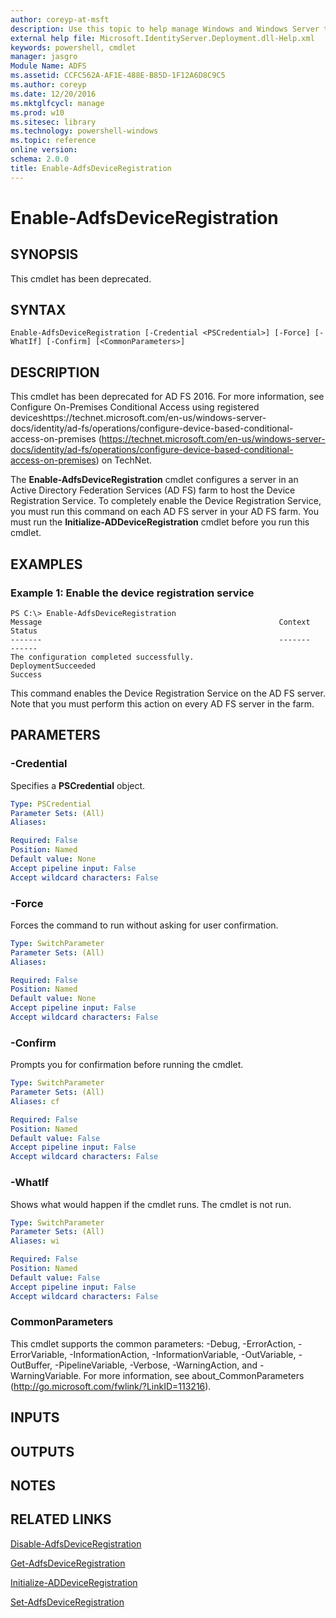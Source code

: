 ```yaml
---
author: coreyp-at-msft
description: Use this topic to help manage Windows and Windows Server technologies with Windows PowerShell.
external help file: Microsoft.IdentityServer.Deployment.dll-Help.xml
keywords: powershell, cmdlet
manager: jasgro
Module Name: ADFS
ms.assetid: CCFC562A-AF1E-488E-B85D-1F12A6D8C9C5
ms.author: coreyp
ms.date: 12/20/2016
ms.mktglfcycl: manage
ms.prod: w10
ms.sitesec: library
ms.technology: powershell-windows
ms.topic: reference
online version: 
schema: 2.0.0
title: Enable-AdfsDeviceRegistration
---
```


# Enable-AdfsDeviceRegistration

## SYNOPSIS
This cmdlet has been deprecated.

## SYNTAX

```
Enable-AdfsDeviceRegistration [-Credential <PSCredential>] [-Force] [-WhatIf] [-Confirm] [<CommonParameters>]
```

## DESCRIPTION
This cmdlet has been deprecated for AD FS 2016.
For more information, see Configure On-Premises Conditional Access using registered deviceshttps://technet.microsoft.com/en-us/windows-server-docs/identity/ad-fs/operations/configure-device-based-conditional-access-on-premises (https://technet.microsoft.com/en-us/windows-server-docs/identity/ad-fs/operations/configure-device-based-conditional-access-on-premises) on TechNet.

The **Enable-AdfsDeviceRegistration** cmdlet configures a server in an Active Directory Federation Services (AD FS) farm to host the Device Registration Service.
To completely enable the Device Registration Service, you must run this command on each AD FS server in your AD FS farm.
You must run the **Initialize-ADDeviceRegistration** cmdlet before you run this cmdlet.

## EXAMPLES

### Example 1: Enable the device registration service
```
PS C:\> Enable-AdfsDeviceRegistration
Message                                                     Context                                                                                                          Status
-------                                                     -------                                                                                                          ------
The configuration completed successfully.                   DeploymentSucceeded                                                                                             Success
```

This command enables the Device Registration Service on the AD FS server.
Note that you must perform this action on every AD FS server in the farm.

## PARAMETERS

### -Credential
Specifies a **PSCredential** object.

```yaml
Type: PSCredential
Parameter Sets: (All)
Aliases: 

Required: False
Position: Named
Default value: None
Accept pipeline input: False
Accept wildcard characters: False
```

### -Force
Forces the command to run without asking for user confirmation.

```yaml
Type: SwitchParameter
Parameter Sets: (All)
Aliases: 

Required: False
Position: Named
Default value: None
Accept pipeline input: False
Accept wildcard characters: False
```

### -Confirm
Prompts you for confirmation before running the cmdlet.

```yaml
Type: SwitchParameter
Parameter Sets: (All)
Aliases: cf

Required: False
Position: Named
Default value: False
Accept pipeline input: False
Accept wildcard characters: False
```

### -WhatIf
Shows what would happen if the cmdlet runs.
The cmdlet is not run.

```yaml
Type: SwitchParameter
Parameter Sets: (All)
Aliases: wi

Required: False
Position: Named
Default value: False
Accept pipeline input: False
Accept wildcard characters: False
```

### CommonParameters
This cmdlet supports the common parameters: -Debug, -ErrorAction, -ErrorVariable, -InformationAction, -InformationVariable, -OutVariable, -OutBuffer, -PipelineVariable, -Verbose, -WarningAction, and -WarningVariable. For more information, see about_CommonParameters (http://go.microsoft.com/fwlink/?LinkID=113216).

## INPUTS

## OUTPUTS

## NOTES

## RELATED LINKS

[Disable-AdfsDeviceRegistration](./Disable-AdfsDeviceRegistration.md)

[Get-AdfsDeviceRegistration](./Get-AdfsDeviceRegistration.md)

[Initialize-ADDeviceRegistration](./Initialize-ADDeviceRegistration.md)

[Set-AdfsDeviceRegistration](./Set-AdfsDeviceRegistration.md)

